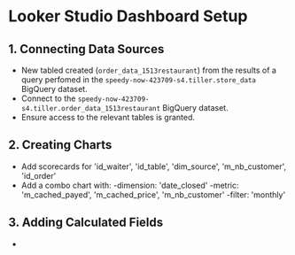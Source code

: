 # Looker Studio Dashboard Setup

## 1. Connecting Data Sources
- New tabled created (`order_data_1513restaurant`) from the results of a query perfomed in the `speedy-now-423709-s4.tiller.store_data` BigQuery dataset.
- Connect to the `speedy-now-423709-s4.tiller.order_data_1513restaurant` BigQuery dataset.
- Ensure access to the relevant tables is granted.

## 2. Creating Charts
- Add scorecards for 'id_waiter', 'id_table', 'dim_source', 'm_nb_customer', 'id_order'
- Add a combo chart with:
  -dimension: 'date_closed'
  -metric: 'm_cached_payed', 'm_cached_price', 'm_nb_customer'
  -filter: 'monthly'

## 3. Adding Calculated Fields
- 
